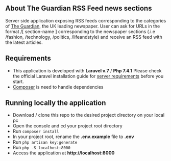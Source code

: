 ## About The Guardian RSS Feed news sections
Server side application exposing RSS feeds corresponding to the categories of [The Guardian](https://www.theguardian.com), the UK leading newspaper. User can ask for URLs in the format /[ section-name ] corresponding to the newspaper sections (.i.e /fashion, /technology, /politics, /lifeandstyle) and receive an RSS feed with the latest articles.

## Requirements
- This application is developed with **Laravel v.7** / **Php 7.4.1**
Please check the official Laravel installation guide for [server requirements](https://laravel.com/docs/7.x/installation#server-requirements) before you start.
- [Composer](https://getcomposer.org/) is need to handle dependencies

## Running locally the application
- Download / clone this repo to the desired project directory on your local pc
- Open the console and cd your project root directory
- Run `composer install`
- In your project root, rename the **.env.example** file to **.env**
- Run `php artisan key:generate`
- Run `php -S localhost:8000`
- Access the application at **http://localhost:8000**